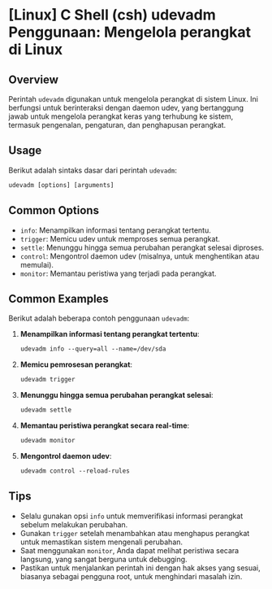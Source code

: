 # [Linux] C Shell (csh) udevadm Penggunaan: Mengelola perangkat di Linux

## Overview
Perintah `udevadm` digunakan untuk mengelola perangkat di sistem Linux. Ini berfungsi untuk berinteraksi dengan daemon udev, yang bertanggung jawab untuk mengelola perangkat keras yang terhubung ke sistem, termasuk pengenalan, pengaturan, dan penghapusan perangkat.

## Usage
Berikut adalah sintaks dasar dari perintah `udevadm`:

```csh
udevadm [options] [arguments]
```

## Common Options
- `info`: Menampilkan informasi tentang perangkat tertentu.
- `trigger`: Memicu udev untuk memproses semua perangkat.
- `settle`: Menunggu hingga semua perubahan perangkat selesai diproses.
- `control`: Mengontrol daemon udev (misalnya, untuk menghentikan atau memulai).
- `monitor`: Memantau peristiwa yang terjadi pada perangkat.

## Common Examples
Berikut adalah beberapa contoh penggunaan `udevadm`:

1. **Menampilkan informasi tentang perangkat tertentu**:
   ```csh
   udevadm info --query=all --name=/dev/sda
   ```

2. **Memicu pemrosesan perangkat**:
   ```csh
   udevadm trigger
   ```

3. **Menunggu hingga semua perubahan perangkat selesai**:
   ```csh
   udevadm settle
   ```

4. **Memantau peristiwa perangkat secara real-time**:
   ```csh
   udevadm monitor
   ```

5. **Mengontrol daemon udev**:
   ```csh
   udevadm control --reload-rules
   ```

## Tips
- Selalu gunakan opsi `info` untuk memverifikasi informasi perangkat sebelum melakukan perubahan.
- Gunakan `trigger` setelah menambahkan atau menghapus perangkat untuk memastikan sistem mengenali perubahan.
- Saat menggunakan `monitor`, Anda dapat melihat peristiwa secara langsung, yang sangat berguna untuk debugging.
- Pastikan untuk menjalankan perintah ini dengan hak akses yang sesuai, biasanya sebagai pengguna root, untuk menghindari masalah izin.